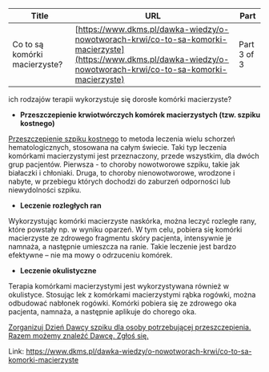 | **Title**       | **URL**           | **Part**              |
|-----------------|-------------------|-----------------------|
| Co to są komórki macierzyste?          | [https://www.dkms.pl/dawka-wiedzy/o-nowotworach-krwi/co-to-sa-komorki-macierzyste](https://www.dkms.pl/dawka-wiedzy/o-nowotworach-krwi/co-to-sa-komorki-macierzyste)    | Part 3 of 3          |

ich rodzajów terapii wykorzystuje się dorosłe komórki macierzyste?


* **Przeszczepienie krwiotwórczych komórek macierzystych (tzw. szpiku kostnego)**


[Przeszczepienie szpiku kostnego](https://www.dkms.pl/pl/szpik-czy-komorki-macierzyste) to metoda leczenia wielu schorzeń hematologicznych, stosowana na całym świecie. Taki typ leczenia komórkami macierzystymi jest przeznaczony, przede wszystkim, dla dwóch grup pacjentów. Pierwsza \- to choroby nowotworowe szpiku, takie jak białaczki i chłoniaki. Druga, to choroby nienowotworowe, wrodzone i nabyte, w przebiegu których dochodzi do zaburzeń odporności lub niewydolności szpiku.


* **Leczenie rozległych ran**


Wykorzystując komórki macierzyste naskórka, można leczyć rozległe rany, które powstały np. w wyniku oparzeń. W tym celu, pobiera się komórki macierzyste ze zdrowego fragmentu skóry pacjenta, intensywnie je namnaża, a następnie umieszcza na ranie. Takie leczenie jest bardzo efektywne – nie ma mowy o odrzuceniu komórek.


* **Leczenie okulistyczne**


Terapia komórkami macierzystymi jest wykorzystywana również w okulistyce. Stosując lek z komórkami macierzystymi rąbka rogówki, można odbudować nabłonek rogówki. Komórki pobiera się ze zdrowego oka pacjenta, namnaża, a następnie aplikuje do chorego oka.


[Zorganizuj Dzień Dawcy szpiku dla osoby potrzebującej przeszczepienia. Razem możemy znaleźć Dawcę. Zgłoś się.](https://www.dkms.pl/dzialaj/pomoz-inaczej/dzien-dawcy-szpiku-dla-pacjenta "Zorganizuj Dzień Dawcy Szpiku dla Pacjenta")


  




Link: https://www.dkms.pl/dawka-wiedzy/o-nowotworach-krwi/co-to-sa-komorki-macierzyste
